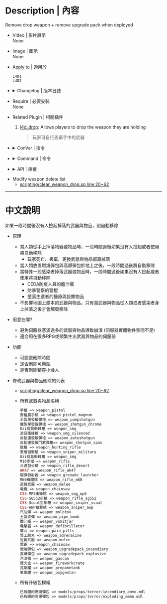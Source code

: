 
# Description | 內容
Remove drop weapon + remove upgrade pack when deployed

* Video | 影片展示
<br/>None

* Image | 圖示
<br/>None

* Apply to | 適用於
	```
	L4D1
	L4D2
	```

* <details><summary>Changelog | 版本日誌</summary>

	```php
	//AK978 @ 2019
	//Harry @ 2021-2023
	```
	* v3.0 (2023-1-28)
		* Remove weapon after dropped by uncommon infected.

	* v2.9
		* [AlliedModder Post](https://forums.alliedmods.net/showpost.php?p=2731634&postcount=19)
		* Remake Code
		* Remove gnome and cola
		* Create Native
		* Use EntIndexToEntRef and EntRefToEntIndex to remove entity safely
		* Remove upgrade pack after deployed on the ground

	* v1.7
		* [Original Plugin by AK978](https://forums.alliedmods.net/showthread.php?p=2638375)
</details>

* Require | 必要安裝
<br/>None

* Related Plugin | 相關插件
	1. [l4d_drop](https://github.com/fbef0102/L4D1_2-Plugins/tree/master/l4d_drop): Allows players to drop the weapon they are holding
		> 玩家可自行丟棄手中的武器

* <details><summary>ConVar | 指令</summary>

	* cfg\sourcemod\clear_weapon_drop.cfg
		```php
		// Time in seconds to remove upgrade pack after deployed on the ground. (0=off)
		sm_drop_clear_ground_upgrade_pack_time "60"

		// Time in seconds to remove weapon after dropped by uncommon infected. (0=off)
		sm_drop_clear_infected_weapon_time "180"

		// If 1, remove cola bottles after dropped by survivor.
		sm_drop_clear_survivor_weapon_cola_bottles "0"

		// If 1, remove gnome after dropped by survivor.
		sm_drop_clear_survivor_weapon_gnome "0"

		// Time in seconds to remove weapon after dropped by survivor. (0=off)
		sm_drop_clear_survivor_weapon_time "60"
		```
</details>

* <details><summary>Command | 命令</summary>

	None
</details>

* <details><summary>API | 串接</summary>

	```c++
	/**
	* @brief Remove weapon if no one picks up after a short time. (time depending on the convar you set)
	*
	* @param weapon        weapon index to be removed
	*
	* @return              nothing
	*/
	native void Timer_Delete_Weapon(int weapon);
	```
</details>

* Modify weapon delete list
	* [scripting/clear_weapon_drop.sp line 20~62](scripting/clear_weapon_drop.sp#L20-L62)

- - - -
# 中文說明
如果一段時間後沒有人撿起掉落的武器與物品，則自動移除

* 原理
    * 當人類從手上掉落物器或物品時，一段時間過後如果沒有人撿起或者使用將自動移除
		* 玩家死亡、丟棄、更換武器與物品都算掉落
	* 當人類放置燃燒彈包與高爆彈包於地上之後，一段時間過後將自動移除
    * 當特殊一般感染者掉落武器或物品時，一段時間過後如果沒有人撿起或者使用將自動移除
		* CEDA防疫人員的膽汁瓶
		* 防暴警察的警棍
		* 墮落生還者的醫療與投擲物品
	* 不影響地圖上原本的武器與物品，只有當武器與物品從人類或者感染者身上掉落之後才會觸發移除

* 用意在哪?
	* 避免伺服器塞滿過多的武器與物品導致崩潰 (伺服器實體物件空間不足)
    * 適合用在很多RPG或頻繁生出武器與物品的伺服器

* 功能
    * 可設置刪除時間
	* 是否刪除可樂瓶
	* 是否刪除精靈小矮人

* 修改武器與物品刪除的列表
	* [scripting/clear_weapon_drop.sp line 20~62](scripting/clear_weapon_drop.sp#L20-L62)

    * 所有武器與物品名稱
		```php
		手槍 => weapon_pistol
		麥格農手槍 => weapon_pistol_magnum
		木製單發散彈槍 => weapon_pumpshotgun
		鐵製單發散彈槍 => weapon_shotgun_chrome
		Uzi烏茲衝鋒槍 => weapon_smg
		消音衝鋒槍 => weapon_smg_silenced
		自動連發散彈槍 => weapon_autoshotgun
		自動連發戰鬥散彈槍=> weapon_shotgun_spas
		獵槍 => weapon_hunting_rifle
		軍用狙擊槍 => weapon_sniper_military
		Uzi烏茲衝鋒槍 => weapon_smg
		M16步槍 => weapon_rifle
		三連發步槍 => weapon_rifle_desert
		AK47 => weapon_rifle_ak47
		榴彈發射器 => weapon_grenade_launcher
		M60機關槍 => weapon_rifle_m60
		近戰武器 => weapon_melee
		電鋸 => weapon_chainsaw
		CSS-MP5衝鋒槍 => weapon_smg_mp5
		CSS-SG552步槍 => weapon_rifle_sg552
		CSS-Scout狙擊槍 => weapon_sniper_scout
		CSS-AWP狙擊槍 => weapon_sniper_awp
		汽油彈 => weapon_molotov
		土製炸彈 => weapon_pipe_bomb
		膽汁瓶 => weapon_vomitjar
		電擊器 => weapon_defibrillator
		藥丸 => weapon_pain_pills
		腎上腺素 => weapon_adrenaline
		近戰武器 => weapon_melee
		電鋸 => weapon_chainsaw
		燃燒彈包 => weapon_upgradepack_incendiary
		高爆彈包 => weapon_upgradepack_explosive
		汽油桶 => weapon_gascan
		煙火盒 => weapon_fireworkcrate
		瓦斯罐 => weapon_propanetank
		氧氣罐 => weapon_oxygentan
		```
    
	* 所有升級包模組
		```php
		已拆開的燃燒彈包 => models/props/terror/incendiary_ammo.mdl
		已拆開的高爆彈包 => models/props/terror/exploding_ammo.mdl
		```